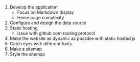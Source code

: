 1. Develop the application
    - Focus on Markdown display
    - Home page complexity
1. Configure and design the data source
1. Static hosting
    - Issue with github.com routing protocol
1. Make the website as dynamic as possible with static hosted js
1. Catch eyes with different fonts
1. Make a sitemap
1. Style the sitemap